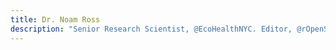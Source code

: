 ```yaml
---
title: Dr. Noam Ross
description: "Senior Research Scientist, @EcoHealthNYC. Editor, @rOpenSci. Disease and theoretical ecology, #rstats, open science + code. Also fun, love, progress + justice."
---
```


